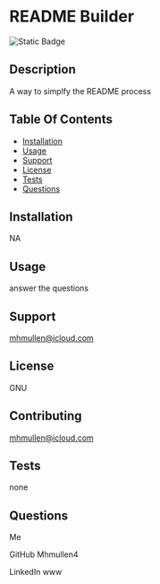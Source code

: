 # README Builder
  ![Static Badge](https://img.shields.io/badge/License-GNU-brightgreen)

## Description
A way to simplfy the README process 

## Table Of Contents
- [Installation](#installation)
- [Usage](#usage)
- [Support](#support)
- [License](#license)
- [Tests](#tests)
- [Questions](#questions)

## Installation
NA

## Usage
answer the questions

## Support
mhmullen@icloud.com

## License
GNU

## Contributing
mhmullen@icloud.com

## Tests
none

## Questions
Me

GitHub
Mhmullen4

LinkedIn
www